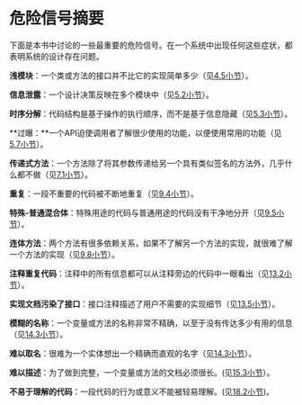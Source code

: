 # 危险信号摘要

下面是本书中讨论的一些最重要的危险信号。在一个系统中出现任何这些症状，都表明系统的设计存在问题。

**浅模块**：一个类或方法的接口并不比它的实现简单多少（见[4.5小节](../di-si-zhang-mo-kuai-ying-gai-shi-shen-de/4.5-qian-ceng-mo-kuai.md)）。

**信息泄露**：一个设计决策反映在多个模块中（见[5.2小节](../di-wu-zhang-xin-xi-yin-cang-ji-xie-lou/5.2-xin-xi-xie-lou.md)）。

**时序分解**：代码结构是基于操作的执行顺序，而不是基于信息隐藏（见[5.3小节](../di-wu-zhang-xin-xi-yin-cang-ji-xie-lou/5.3.md)）。

**过曝：**一个API迫使调用者了解很少使用的功能，以便使用常用的功能（见[5.7小节](../di-wu-zhang-xin-xi-yin-cang-ji-xie-lou/5.7-li-zi-http-xiang-ying-zhong-de-mo-ren-zhi.md)）。

**传递式方法**：一个方法除了将其参数传递给另一个具有类似签名的方法外，几乎什么都不做（见[7.1小节](../di-qi-zhang-bu-tong-de-ceng-bu-tong-de-chou-xiang/7.1-chuan-di-shi-fang-fa.md)）。

**重复**：一段不重要的代码被不断地重复（见[9.4小节](<../ch9 Better Together Or Better Apart?/9.4-fen-kai-de-tong-yong-dai-ma-he-te-shu-yong-tu-dai-ma.md>)）。

**特殊-普通混合体**：特殊用途的代码与普通用途的代码没有干净地分开（见[9.5小节](<../ch9 Better Together Or Better Apart?/9.5-li-zi-cha-ru-you-biao-he-xuan-ze.md>)）。

**连体方法**：两个方法有很多依赖关系，如果不了解另一个方法的实现，就很难了解一个方法的实现（见[9.8小节](<../ch9 Better Together Or Better Apart?/9.8-chai-fen-he-zu-he-fang-fa.md>)）。

**注释重复代码**：注释中的所有信息都可以从注释旁边的代码中一眼看出（见[13.2小节](../di-shi-san-zhang-zhu-shi-ying-gai-miao-shu-na-xie-zai-dai-ma-zhong-bu-ming-xian-de-dong-xi/13.2-bu-yao-zhong-fu-dai-ma.md)）。

**实现文档污染了接口**：接口注释描述了用户不需要的实现细节（见[13.5小节](../di-shi-san-zhang-zhu-shi-ying-gai-miao-shu-na-xie-zai-dai-ma-zhong-bu-ming-xian-de-dong-xi/13.5-jie-kou-wen-dang.md)）。

**模糊的名称**：一个变量或方法的名称非常不精确，以至于没有传达多少有用的信息（见[14.3小节](<../ch14 Choosing Names/14.3-ming-cheng-ying-dang-zhun-que.md>)）。

**难以取名**：很难为一个实体想出一个精确而直观的名字（见[14.3小节](<../ch14 Choosing Names/14.3-ming-cheng-ying-dang-zhun-que.md>)）。

**难以描述**：为了做到完整，一个变量或方法的文档必须很长。(见[15.3小节](<../ch15 Write The Comments First/15.3-zhu-shi-shi-yi-zhong-she-ji-gong-ju.md>)）。

**不易于理解的代码**：一段代码的行为或意义不能被轻易理解。(见[18.2小节](../ch18/18.2-shi-dai-ma-geng-bu-yi-yu-li-jie-de-dong-xi.md))。
